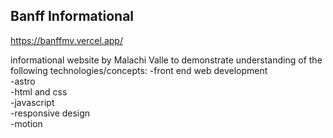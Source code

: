 ## Banff Informational
https://banffmv.vercel.app/

informational website by Malachi Valle to demonstrate understanding of the following technologies/concepts:
-front end web development  
-astro  
-html and css  
-javascript  
-responsive design  
-motion  
